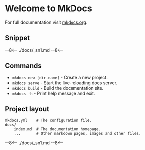 # Welcome to MkDocs

For full documentation visit [mkdocs.org](https://www.mkdocs.org).

## Snippet


--8<--
./docs/_sn1.md
--8<--


## Commands

* `mkdocs new [dir-name]` - Create a new project.
* `mkdocs serve` - Start the live-reloading docs server.
* `mkdocs build` - Build the documentation site.
* `mkdocs -h` - Print help message and exit.

## Project layout

    mkdocs.yml    # The configuration file.
    docs/
        index.md  # The documentation homepage.
        ...       # Other markdown pages, images and other files.

--8<--
./docs/_sn1.md
--8<--